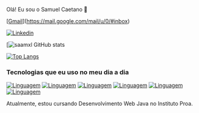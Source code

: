 
Olá! Eu sou o Samuel Caetano 👋

[[Gmail](https://img.shields.io/badge/Gmail-D14836?style=for-the-badge&logo=gmail&logoColor=white)](https://mail.google.com/mail/u/0/#inbox)

[![Linkedin](https://img.shields.io/badge/LinkedIn-0077B5?style=for-the-badge&logo=linkedin&logoColor=white)](https://www.linkedin.com/in/samuel-caetano-41219b240/)

[![saamxl GitHub stats](https://github-readme-stats.vercel.app/api?username=saamxl&show_icons=true&theme=dark)

[![Top Langs](https://github-readme-stats.vercel.app/api/top-langs/?username=saamxl&hide_progress=true)](https://github.com/saamxl/github-readme-stats)

### Tecnologias que eu uso no meu dia a dia
[![Linguagem](https://img.shields.io/badge/HTML5-E34F26?style=for-the-badge&logo=html5&logoColor=white)]()
[![Linguagem](https://img.shields.io/badge/CSS3-1572B6?style=for-the-badge&logo=css3&logoColor=white)]()
[![Linguagem](https://img.shields.io/badge/JavaScript-F7DF1E?style=for-the-badge&logo=javascript&logoColor=black)]()
[![Linguagem](https://img.shields.io/badge/Java-ED8B00?style=for-the-badge&logo=openjdk&logoColor=white)]()
[![Linguagem](https://img.shields.io/badge/MySQL-00000F?style=for-the-badge&logo=mysql&logoColor=white)]()
[![Linguagem](https://img.shields.io/badge/Node.js-43853D?style=for-the-badge&logo=node.js&logoColor=white)]()

Atualmente, estou cursando Desenvolvimento Web Java no Instituto Proa.
